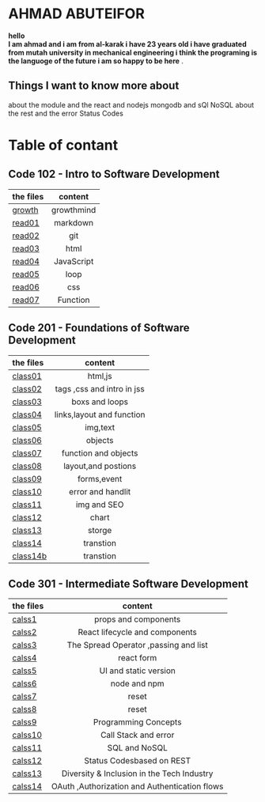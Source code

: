 # AHMAD ABUTEIFOR
**hello  
I am ahmad and i am from al-karak 
i have 23 years old i have graduated from mutah university
 in mechanical engineering i think the programing is the languoge of the future
i am so happy to be here** .

## Things I want to know more about 
about the module and the react and nodejs 
mongodb and sQl NoSQL about the rest and the error Status Codes


# Table of contant
## Code 102 - Intro to Software Development

| the files       | content     |
| :------------- | :----------: |
| [growth](https://ahmad-abuteifor.github.io/reading-notes/code102/growth)| growthmind |
|  [read01](https://ahmad-abuteifor.github.io/reading-notes/code102/read01) |markdown   |
| [read02](https://ahmad-abuteifor.github.io/reading-notes/code102/read02)   | git|
|  [read03](https://ahmad-abuteifor.github.io/reading-notes/code102/read03) | html   | 
| [read04](https://ahmad-abuteifor.github.io/reading-notes/code102/read04)   | JavaScript |
| [read05](https://ahmad-abuteifor.github.io/reading-notes/code102/read05) | loop |
| [read06](https://ahmad-abuteifor.github.io/reading-notes/code102/read06) | css |
| [read07](https://ahmad-abuteifor.github.io/reading-notes/code102/read07) | Function |  




## Code 201 - Foundations of Software Development

| the files       | content     |
| :------------- | :----------: |
| [class01](https://ahmad-abuteifor.github.io/reading-notes/code201/class01) | html,js |
| [class02](https://ahmad-abuteifor.github.io/reading-notes/code201/class02) | tags ,css and intro in jss |
| [class03](https://ahmad-abuteifor.github.io/reading-notes/code201/class03) | boxs and loops |
| [class04](https://ahmad-abuteifor.github.io/reading-notes/code201/class04)  | links,layout and function |
| [class05](https://ahmad-abuteifor.github.io/reading-notes/code201/class05) | img,text |
| [class06](https://ahmad-abuteifor.github.io/reading-notes/code201/class06)  | objects  |
| [class07](https://ahmad-abuteifor.github.io/reading-notes/code201/class07)| function and objects |
| [class08](https://ahmad-abuteifor.github.io/reading-notes/code201/class08)| layout,and postions |
| [class09](https://ahmad-abuteifor.github.io/reading-notes/code201/class09)| forms,event |
| [class10](https://ahmad-abuteifor.github.io/reading-notes/code201/class10)| error and handlit  |
 | [class11](https://ahmad-abuteifor.github.io/reading-notes/code201/class11)| img and SEO  |
  | [class12](https://ahmad-abuteifor.github.io/reading-notes/code201/class12)| chart |
  | [class13](https://ahmad-abuteifor.github.io/reading-notes/code201/class13)| storge |
  | [class14](https://ahmad-abuteifor.github.io/reading-notes/code201/class14)|transtion | 
  | [class14b](https://ahmad-abuteifor.github.io/reading-notes/code201/class14b)|transtion | 


##  Code 301 - Intermediate Software Development
 | the files       | content     |  
 | :------------- | :----------: |  
 | [calss1](https://ahmad-abuteifor.github.io/reading-notes/code301/reading01)|props and components | 
 | [calss2](https://ahmad-abuteifor.github.io/reading-notes/code301/reading02)|React lifecycle and components | 
 | [calss3](https://ahmad-abuteifor.github.io/reading-notes/code301/reading03)|The Spread Operator ,passing and list | 
 | [calss4](https://ahmad-abuteifor.github.io/reading-notes/code301/reading04)|react form| 
  | [calss5](https://ahmad-abuteifor.github.io/reading-notes/code301/reading05)| UI and static version | 
   | [calss6](https://ahmad-abuteifor.github.io/reading-notes/code301/reading06)| node and npm | 
   | [calss7](https://ahmad-abuteifor.github.io/reading-notes/code301/reading07)| reset | 
  | [calss8](https://ahmad-abuteifor.github.io/reading-notes/code301/reading08)| reset |
  | [calss9](https://ahmad-abuteifor.github.io/reading-notes/code301/reading09)| Programming Concepts  |    
  | [calss10](https://ahmad-abuteifor.github.io/reading-notes/code301/reading10)| Call Stack and error   |    
  | [calss11](https://ahmad-abuteifor.github.io/reading-notes/code301/reading11)| SQL and NoSQL |    
  | [calss12](https://ahmad-abuteifor.github.io/reading-notes/code301/reading12)|Status Codesbased on REST | 
   | [calss13](https://ahmad-abuteifor.github.io/reading-notes/code301/reading13)| Diversity & Inclusion in the Tech Industry|
   |[calss14](https://ahmad-abuteifor.github.io/reading-notes/code301/reading14)| OAuth ,Authorization and Authentication flows| 
 
    
     
